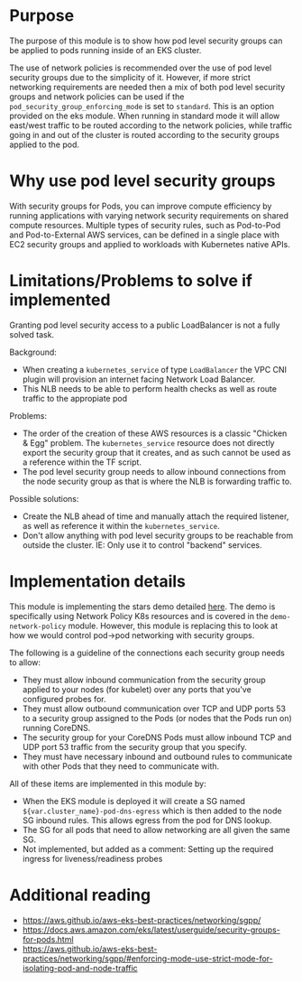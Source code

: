 # Purpose
The purpose of this module is to show how pod level security groups can be applied to
pods running inside of an EKS cluster.


The use of network policies is recommended over the use of pod level security groups
due to the simplicity of it. However, if more strict networking requirements are needed
then a mix of both pod level security groups and network policies can be used if the
`pod_security_group_enforcing_mode` is set to `standard`. This is an option provided
on the eks module. When running in standard mode it will allow east/west traffic to be
routed according to the network policies, while traffic going in and out of the cluster
is routed according to the security groups applied to the pod.


# Why use pod level security groups
With security groups for Pods, you can improve compute efficiency by running 
applications with varying network security requirements on shared compute resources. 
Multiple types of security rules, such as Pod-to-Pod and Pod-to-External AWS services, 
can be defined in a single place with EC2 security groups and applied to workloads with 
Kubernetes native APIs.

# Limitations/Problems to solve if implemented
Granting pod level security access to a public LoadBalancer is not a fully solved task.

Background:

- When creating a `kubernetes_service` of type `LoadBalancer` the VPC CNI plugin will provision an internet facing Network Load Balancer.
- This NLB needs to be able to perform health checks as well as route traffic to the appropiate pod

Problems:
- The order of the creation of these AWS resources is a classic "Chicken & Egg" problem. The `kubernetes_service` resource does not directly export the security group that it creates, and as such cannot be used as a reference within the TF script.
- The pod level security group needs to allow inbound connections from the node security group as that is where the NLB is forwarding traffic to.

Possible solutions:
- Create the NLB ahead of time and manually attach the required listener, as well as reference it within the `kubernetes_service`.
- Don't allow anything with pod level security groups to be reachable from outside the cluster. IE: Only use it to control "backend" services.

# Implementation details
This module is implementing the stars demo detailed [here](https://docs.aws.amazon.com/eks/latest/userguide/cni-network-policy.html).
The demo is specifically using Network Policy K8s resources and is covered in the `demo-network-policy` module. However,
this module is replacing this to look at how we would control pod->pod networking with
security groups.

The following is a guideline of the connections each security group needs to allow:

- They must allow inbound communication from the security group applied to your nodes (for kubelet) over any ports that you've configured probes for.
- They must allow outbound communication over TCP and UDP ports 53 to a security group assigned to the Pods (or nodes that the Pods run on) running CoreDNS. 
- The security group for your CoreDNS Pods must allow inbound TCP and UDP port 53 traffic from the security group that you specify.
- They must have necessary inbound and outbound rules to communicate with other Pods that they need to communicate with.


All of these items are implemented in this module by:

- When the EKS module is deployed it will create a SG named `${var.cluster_name}-pod-dns-egress` which is then added to the node SG inbound rules. This allows egress from the pod for DNS lookup.
- The SG for all pods that need to allow networking are all given the same SG.
- Not implemented, but added as a comment: Setting up the required ingress for liveness/readiness probes


# Additional reading
- <https://aws.github.io/aws-eks-best-practices/networking/sgpp/>
- <https://docs.aws.amazon.com/eks/latest/userguide/security-groups-for-pods.html>
- <https://aws.github.io/aws-eks-best-practices/networking/sgpp/#enforcing-mode-use-strict-mode-for-isolating-pod-and-node-traffic>